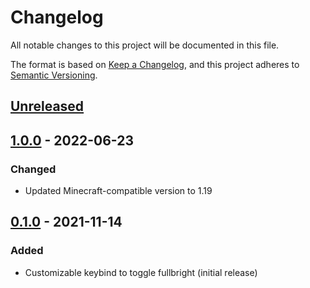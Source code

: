 # Changelog
All notable changes to this project will be documented in this file.

The format is based on [Keep a Changelog](https://keepachangelog.com/en/1.0.0/),
and this project adheres to [Semantic Versioning](https://semver.org/spec/v2.0.0.html).

## [Unreleased]

## [1.0.0] - 2022-06-23
### Changed
- Updated Minecraft-compatible version to 1.19

## [0.1.0] - 2021-11-14
### Added
- Customizable keybind to toggle fullbright (initial release)

[Unreleased]: https://github.com/jensbrks/fullbright-fabric/compare/v1.0.0...HEAD
[1.0.0]: https://github.com/jensbrks/fullbright-fabric/compare/v0.1.0...v1.0.0
[0.1.0]: https://github.com/jensbrks/fullbright-fabric/releases/tag/v0.1.0
